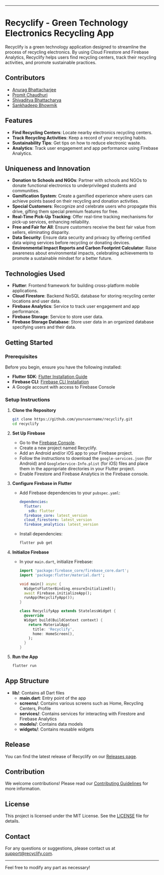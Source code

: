 

---

# Recyclify - Green Technology Electronics Recycling App

Recyclify is a green technology application designed to streamline the process of recycling electronics. By using Cloud Firestore and Firebase Analytics, Recyclify helps users find recycling centers, track their recycling activities, and promote sustainable practices.

## Contributors
- [Anurag Bhattacharjee](https://github.com/DarkmodeWorking)
- [Promit Chaudhuri](https://github.com/ProSkywalker16)
- [Shivaditya Bhattacharya](https://github.com/RichPerspective007)
- [Sankhadeep Bhowmik](https://github.com/Sankhadeep-Bhowmik)

## Features
- **Find Recycling Centers**: Locate nearby electronics recycling centers.
- **Track Recycling Activities**: Keep a record of your recycling habits.
- **Sustainability Tips**: Get tips on how to reduce electronic waste.
- **Analytics**: Track user engagement and app performance using Firebase Analytics.

## Uniqueness and Innovation
- **Donation to Schools and NGOs**: Partner with schools and NGOs to donate functional electronics to underprivileged students and communities.
- **Gamification System**: Create a gamified experience where users can achieve points based on their recycling and donation activities.
- **Special Customers**: Recognize and celebrate users who propagate this drive, gifting them special premium features for free.
- **Real-Time Pick-Up Tracking**: Offer real-time tracking mechanisms for pick-up services, enhancing reliability.
- **Free and Fair for All**: Ensure customers receive the best fair value from sellers, eliminating disparity.
- **Data Security**: Ensure data security and privacy by offering certified data wiping services before recycling or donating devices.
- **Environmental Impact Reports and Carbon Footprint Calculator**: Raise awareness about environmental impacts, celebrating achievements to promote a sustainable mindset for a better future.

## Technologies Used
- **Flutter**: Frontend framework for building cross-platform mobile applications.
- **Cloud Firestore**: Backend NoSQL database for storing recycling center locations and user data.
- **Firebase Analytics**: Service to track user engagement and app performance.
- **Firebase Storage**: Service to store user data.
- **Firebase Storage Database**: Store user data in an organized database specifying users and their data.

## Getting Started

### Prerequisites
Before you begin, ensure you have the following installed:
- **Flutter SDK**: [Flutter Installation Guide](https://flutter.dev/docs/get-started/install)
- **Firebase CLI**: [Firebase CLI Installation](https://firebase.google.com/docs/cli)
- A Google account with access to Firebase Console

### Setup Instructions

1. **Clone the Repository**
    ```bash
    git clone https://github.com/yourusername/recyclify.git
    cd recyclify
    ```

2. **Set Up Firebase**
    - Go to the [Firebase Console](https://console.firebase.google.com/).
    - Create a new project named Recyclify.
    - Add an Android and/or iOS app to your Firebase project.
    - Follow the instructions to download the `google-services.json` (for Android) and `GoogleService-Info.plist` (for iOS) files and place them in the appropriate directories in your Flutter project.
    - Enable Firestore and Firebase Analytics in the Firebase console.

3. **Configure Firebase in Flutter**
    - Add Firebase dependencies to your `pubspec.yaml`:
      ```yaml
      dependencies:
        flutter:
          sdk: flutter
        firebase_core: latest_version
        cloud_firestore: latest_version
        firebase_analytics: latest_version
      ```
    - Install dependencies:
      ```bash
      flutter pub get
      ```

4. **Initialize Firebase**
    - In your `main.dart`, initialize Firebase:
      ```dart
      import 'package:firebase_core/firebase_core.dart';
      import 'package:flutter/material.dart';

      void main() async {
        WidgetsFlutterBinding.ensureInitialized();
        await Firebase.initializeApp();
        runApp(RecyclifyApp());
      }

      class RecyclifyApp extends StatelessWidget {
        @override
        Widget build(BuildContext context) {
          return MaterialApp(
            title: 'Recyclify',
            home: HomeScreen(),
          );
        }
      }
      ```

5. **Run the App**
    ```bash
    flutter run
    ```

## App Structure
- **lib/**: Contains all Dart files
  - **main.dart**: Entry point of the app
  - **screens/**: Contains various screens such as Home, Recycling Centers, Profile
  - **services/**: Contains services for interacting with Firestore and Firebase Analytics
  - **models/**: Contains data models
  - **widgets/**: Contains reusable widgets

## Release
You can find the latest release of Recyclify on our [Releases page](https://github.com/RichPerspective007/recyclify-h4b/releases).

## Contribution
We welcome contributions! Please read our [Contributing Guidelines](CONTRIBUTING.md) for more information.

## License
This project is licensed under the MIT License. See the [LICENSE](LICENSE) file for details.

## Contact
For any questions or suggestions, please contact us at support@recyclify.com.

---

Feel free to modify any part as necessary!

